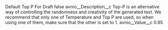 <?xml version="1.0" encoding="UTF-8"?>
<CustomMetadata xmlns="http://soap.sforce.com/2006/04/metadata" xmlns:xsi="http://www.w3.org/2001/XMLSchema-instance" xmlns:xsd="http://www.w3.org/2001/XMLSchema">
    <label>Default Top P For Draft</label>
    <protected>false</protected>
    <values>
        <field>avnio__Description__c</field>
        <value xsi:type="xsd:string">Top-P is an alternative way of controlling the randomness and creativity of the generated text. We recommend that only one of Temperature and Top P are used, so when using one of them, make sure that the other is set to 1.</value>
    </values>
    <values>
        <field>avnio__Value__c</field>
        <value xsi:type="xsd:string">0.95</value>
    </values>
</CustomMetadata>
